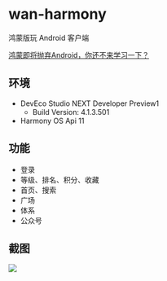 # wan-harmony

鸿蒙版玩 Android 客户端

[鸿蒙即将抛弃Android，你还不来学习一下？](https://juejin.cn/post/7340307629891616808)

## 环境

- DevEco Studio NEXT Developer Preview1
  - Build Version: 4.1.3.501
- Harmony OS Api 11

## 功能

- 登录
- 等级、排名、积分、收藏
- 首页、搜索
- 广场
- 体系
- 公众号

## 截图

![](https://raw.githubusercontent.com/wangchenyan/wan-harmony/master/art/screenshot.jpg)
